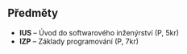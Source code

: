 ## Předměty

- **IUS** – Úvod do softwarového inženýrství (P, 5kr)
- **IZP** – Základy programování (P, 7kr)

